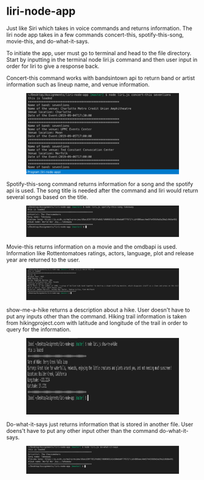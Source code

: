 # liri-node-app

Just like Siri which takes in voice commands and returns information. The liri node app takes in a few commands 
concert-this, spotify-this-song, movie-this, and do-what-it-says.

To initiate the app, user must go to terminal and head to the file directory. Start by inputting in the terminal node liri.js command and then user input in order for liri to give a response back. 

Concert-this command works with bandsintown api to return band or artist information such as lineup name, and venue information.
<div align="center">
    <img src="images/concert-this.png" width="400px"</img> 
</div>

Spotify-this-song command returns information for a song and the spotify api is used. The song title is needed after the command and liri would return several
songs based on the title.

<div align="center">
    <img src="images/spotify-this-song.png" width="400px"</img> 
</div>

Movie-this returns information on a movie and the omdbapi is used. Information like Rottentomatoes ratings, actors, language, plot and release year are returned to the user. 
<div align="center">
    <img src="images/movie-this.png" width="400px"</img> 
</div>


show-me-a-hike returns a description about a hike. User doesn't have to put any inputs other than the command.
Hiking trail information is taken from hikingproject.com with latitude and longitude of the trail in order to query for the information. 
<div align="center">
    <img src="images/show-me-a-hike.png" width="400px" height = "200px"</img> 
</div>

Do-what-it-says just returns information that is stored in another file. User doens't have to put any other input other than the command do-what-it-says. 
<div align="center">
    <img src="images/do-what-it-says.png" width="400px"</img> 
</div>
